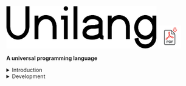<img width="395" height="112" src=".readme/unilang-trimmed.png"> [<img width="60" height="60" src=".readme/pdf_download.png">](https://www.dropbox.com/s/1qde65ekii8nyb9/unilang.pdf?dl=1)

**A universal programming language**


</details>
<details>

<summary>Introduction</summary>



## Summary
Unilang is a project for everything related to programming.  It has a graphical and textual fronted for software development.  The language unifies with other languages through transcompilation.  It was written to automate and improve the productivity of a single person, but you might find something useful in it as well.  


## Philosophy
The creation of this language is different from most other programing languages because it rejects the idea of traditional lexical analysis and language grammars.  Programming in Unilang is focused on providing concept values for a language meta-model.  This avoids the strategy where syntactical expressions are parsed into ASTs in which pragmatic meaning is often lost during correlation.  A longer description for the rationale around Unilang's design is covered in the remaining subsections.  


## GPL Shortcomings
Despite their name, **general-purpose programming languages (GPLs)** become associated with specific niches that target particular programming domains.  Due to the differences between these languages (both internal and external to their design), evaluations on the problem space lead to different languages being chosen.  A cross-domain problem is then solved through a mixture of languages.  Under such circumstances, individual GPLs have not proven general enough as the solution to the entire problem space.  Unilang's stance is that the amalgamation of different languages could be an implementation detail below a more conceptually pure representation of the full problem ontology.  We consider different languages within the same ontology to be less productive for establishing insight and enabling change over time.  It is better to have the entire problem space of software encoded from the same unifying model.  A unifying language can operate as a transcompiler to other existing GPLs.  


## The Next Layer
Unilang is a **universal programming language (UPL)**.  A UPL has not been formally defined prior to the creation of this document.  As an informal definition, envision a UPL as a language abstraction over GPLs.  UPLs are a universal encoding for developing software.  


## Addressing Scope
Creating a language that could properly be the right choice for every programming domain sounds impractical.  Domains can have opposite requirements.  Trying to encode everything necessary for all domains would result in something so complicated, contradictory, and convoluted that it would defeat the purpose it set out to accomplish.  It would become too difficult to use in any domain.  These concerns are critically important, and we acknowledge them here as they have been influential in Unilang's design.  If Unilang were built in the traditional way that GPLs are, we would certainly hit many of these problems.  We instead take different approaches toward a language's role in facilitating software.  Unilang is an experiment to challenge these concerns and to try and innovate ways around them.  

</details>
<details>

<summary>Development</summary>



## Build
Full build can be done the following way.  
```
git clone git@github.com:luxe/unilang.git
cd unilang
./build_everything
```
Various CIs are used to test the correctness of the build.  Referencing these builds may help you acquire any additional dependencies.  The reason we use multiple CIs is to ensure a general consensus and catch any outlying issues.  These services have limitations at their free tier, and so full builds/tests are not performed.  

| Continuous Integration | Status | Notes | 
| --- | --- | --- | 
| App Veyor | [![Build status](https://ci.appveyor.com/api/projects/status/wscwfed3pk5pxk6y?svg=true)](https://ci.appveyor.com/project/luxe/unilang) | Bootstraps Build | 
Build Kite | [![Build status](https://badge.buildkite.com/fea27cb8ff96ec21a9d7bf6b7b8c485d64a7d9fa92f2ccd208.svg)](https://buildkite.com/unilang-inc/unilang-build) | Bootstraps Build | 
Circle | [![CircleCI](https://circleci.com/gh/luxe/unilang.svg?style=svg)](https://circleci.com/gh/luxe/unilang) | Bootstraps Build | 
Cirrus | [![Build Status](https://api.cirrus-ci.com/github/luxe/unilang.svg)](https://cirrus-ci.com/github/luxe/unilang) | Bootstraps Build | 
Codeship | [![Codeship Status for luxe/unilang](https://app.codeship.com/projects/87336dd0-50a7-0137-d1ab-4a6287d94fd4/status?branch=master)](https://app.codeship.com/projects/87336dd0-50a7-0137-d1ab-4a6287d94fd4/) | Bootstraps Build | 
Drone | [![Build Status](https://cloud.drone.io/api/badges/luxe/unilang/status.svg)](https://cloud.drone.io/luxe/unilang) | Bootstraps Build | 
Scrutinizer | [![Build Status](https://scrutinizer-ci.com/g/luxe/unilang/badges/build.png?b=master)](https://scrutinizer-ci.com/g/luxe/unilang/build-status/master) | Bootstraps Build | 
Semaphore | [![Build Status](https://semaphoreci.com/api/v1/luxe/everything/branches/master/shields_badge.svg)](https://semaphoreci.com/luxe/unilang) | Bootstraps Build | 
Shippable | [![Run Status](https://api.shippable.com/projects/5c3163fd4e246e0700cea316/badge?branch=master)](https://app.shippable.com/accounts/5c3163cad1578b0700302159/dashboard) | Bootstraps Build | 
Travis | [![Build status](https://travis-ci.com/luxe/unilang.svg?branch=master)](https://travis-ci.com/luxe/unilang) | Bootstraps Build | 

Current model.  
<img width="" height="" src=".readme/unilang_concept_tree.png">


## Contribute
There are no rules.  Make a ticket about anything.  We'll figure it out together.  



